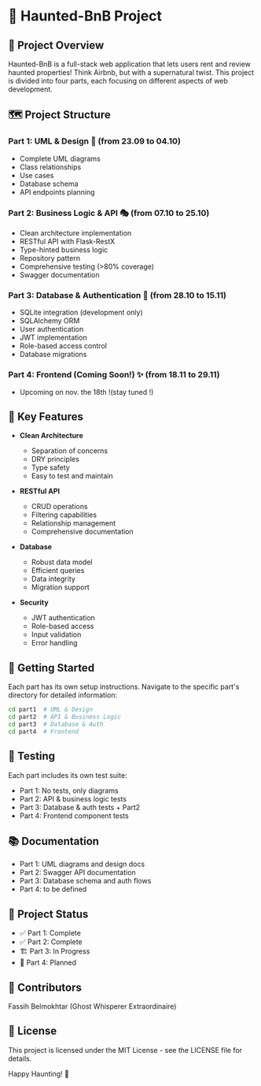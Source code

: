 # 🏰 Haunted-BnB Project

## 👻 Project Overview

Haunted-BnB is a full-stack web application that lets users rent and review haunted properties! Think Airbnb, but with a supernatural twist. This project is divided into four parts, each focusing on different aspects of web development.

## 🗺️ Project Structure

### Part 1: UML & Design 📐 (from 23.09 to 04.10)
- Complete UML diagrams
- Class relationships
- Use cases
- Database schema
- API endpoints planning

### Part 2: Business Logic & API 🎭 (from 07.10 to 25.10)
- Clean architecture implementation
- RESTful API with Flask-RestX
- Type-hinted business logic
- Repository pattern
- Comprehensive testing (>80% coverage)
- Swagger documentation

### Part 3: Database & Authentication 🔐 (from 28.10 to 15.11)
- SQLite integration (development only)
- SQLAlchemy ORM
- User authentication
- JWT implementation 
- Role-based access control
- Database migrations

### Part 4: Frontend (Coming Soon!) ✨ (from 18.11 to 29.11)
- Upcoming on nov. the 18th !(stay tuned !)

## 🌟 Key Features

- **Clean Architecture**
  - Separation of concerns
  - DRY principles
  - Type safety
  - Easy to test and maintain

- **RESTful API**
  - CRUD operations
  - Filtering capabilities
  - Relationship management
  - Comprehensive documentation

- **Database**
  - Robust data model
  - Efficient queries
  - Data integrity
  - Migration support

- **Security**
  - JWT authentication
  - Role-based access
  - Input validation
  - Error handling

## 🚀 Getting Started

Each part has its own setup instructions. Navigate to the specific part's directory for detailed information:

```bash
cd part1  # UML & Design
cd part2  # API & Business Logic
cd part3  # Database & Auth
cd part4  # Frontend
```

## 🧪 Testing
Each part includes its own test suite:

- Part 1: No tests, only diagrams
- Part 2: API & business logic tests
- Part 3: Database & auth tests + Part2
- Part 4: Frontend component tests

## 📚 Documentation

- Part 1: UML diagrams and design docs 
- Part 2: Swagger API documentation
- Part 3: Database schema and auth flows
- Part 4: to be defined

## 🎯 Project Status
- ✅ Part 1: Complete
- ✅ Part 2: Complete
- 🏗️ Part 3: In Progress
- 📅 Part 4: Planned

## 👻 Contributors
Fassih Belmokhtar (Ghost Whisperer Extraordinaire)
## 🌙 License

This project is licensed under the MIT License - see the LICENSE file for details.

Happy Haunting! 🎃
